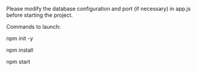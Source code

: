 
Please modify the database configuration and port (if necessary) in app.js before starting the project.



Commands to launch:

npm init -y

npm install

npm start